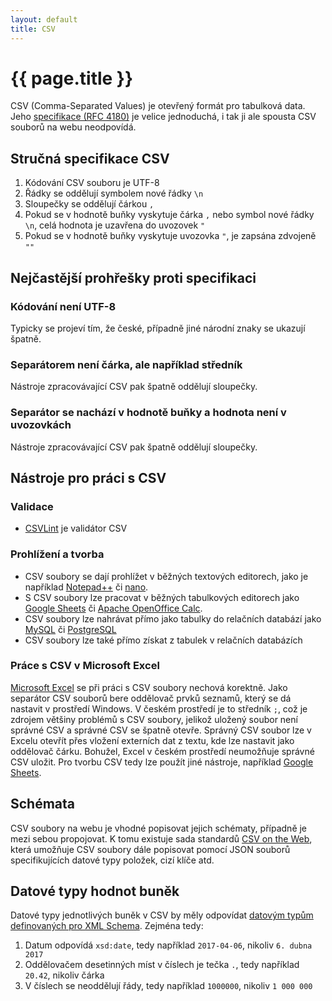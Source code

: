 ```yaml
---
layout: default
title: CSV
---
```


# {{ page.title }}

CSV (Comma-Separated Values) je otevřený formát pro tabulková data. 
Jeho [specifikace (RFC 4180)](https://tools.ietf.org/html/rfc4180) je velice jednoduchá, i tak ji ale spousta CSV souborů na webu neodpovídá.

## Stručná specifikace CSV

1.   Kódování CSV souboru je UTF-8
2.   Řádky se oddělují symbolem nové řádky ```\n```
3.   Sloupečky se oddělují čárkou ```,```
4.   Pokud se v hodnotě buňky vyskytuje čárka ```,``` nebo symbol nové řádky ```\n```, celá hodnota je uzavřena do uvozovek ```"```
5.   Pokud se v hodnotě buňky vyskytuje uvozovka ```"```, je zapsána zdvojeně ```""```

## Nejčastější prohřešky proti specifikaci

### Kódování není UTF-8
Typicky se projeví tím, že české, případně jiné národní znaky se ukazují špatně.
### Separátorem není čárka, ale například středník
Nástroje zpracovávající CSV pak špatně oddělují sloupečky.
### Separátor se nachází v hodnotě buňky a hodnota není v uvozovkách
Nástroje zpracovávající CSV pak špatně oddělují sloupečky.

## Nástroje pro práci s CSV

### Validace

*   [CSVLint](http://csvlint.io/) je validátor CSV

### Prohlížení a tvorba

*   CSV soubory se dají prohlížet v běžných textových editorech, jako je například [Notepad++](https://notepad-plus-plus.org/) či [nano](https://www.nano-editor.org/).
*   S CSV soubory lze pracovat v běžných tabulkových editorech jako [Google Sheets](https://www.google.com/sheets/about/) či [Apache OpenOffice Calc](https://www.openoffice.org/product/calc.html).
*   CSV soubory lze nahrávat přímo jako tabulky do relačních databází jako [MySQL](https://www.mysql.com/) či [PostgreSQL](https://www.postgresql.org/)
*   CSV soubory lze také přímo získat z tabulek v relačních databázích

### Práce s CSV v Microsoft Excel

[Microsoft Excel](https://products.office.com/cs-CZ/excel) se při práci s CSV soubory nechová korektně. 
Jako separátor CSV souborů bere oddělovač prvků seznamů, který se dá nastavit v prostředí Windows. 
V českém prostředí je to středník ```;```, což je zdrojem většiny problémů s CSV soubory, jelikož uložený soubor není správné CSV a správné CSV se špatně otevře.
Správný CSV soubor lze v Excelu otevřít přes vložení externích dat z textu, kde lze nastavit jako oddělovač čárku.
Bohužel, Excel v českém prostředí neumožňuje správné CSV uložit.
Pro tvorbu CSV tedy lze použít jiné nástroje, například [Google Sheets](https://www.google.com/sheets/about/).

## Schémata

CSV soubory na webu je vhodné popisovat jejich schématy, případně je mezi sebou propojovat. 
K tomu existuje sada standardů [CSV on the Web](https://www.w3.org/standards/techs/csv), která umožňuje CSV soubory dále popisovat pomocí JSON souborů specifikujících datové typy položek, cizí klíče atd.

## Datové typy hodnot buněk
Datové typy jednotlivých buněk v CSV by měly odpovídat [datovým typům definovaných pro XML Schema](https://www.w3.org/TR/xmlschema-2/).
Zejména tedy:

1.   Datum odpovídá ```xsd:date```, tedy například ```2017-04-06```, nikoliv ```6. dubna 2017```
2.   Oddělovačem desetinných míst v číslech je tečka ```.```, tedy například ```20.42```, nikoliv čárka
3.   V číslech se neoddělují řády, tedy například ```1000000```, nikoliv ```1 000 000```
